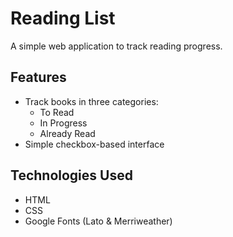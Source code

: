 # Reading List
A simple web application to track reading progress.

## Features
- Track books in three categories:
  - To Read
  - In Progress
  - Already Read
- Simple checkbox-based interface

## Technologies Used
- HTML
- CSS
- Google Fonts (Lato & Merriweather)